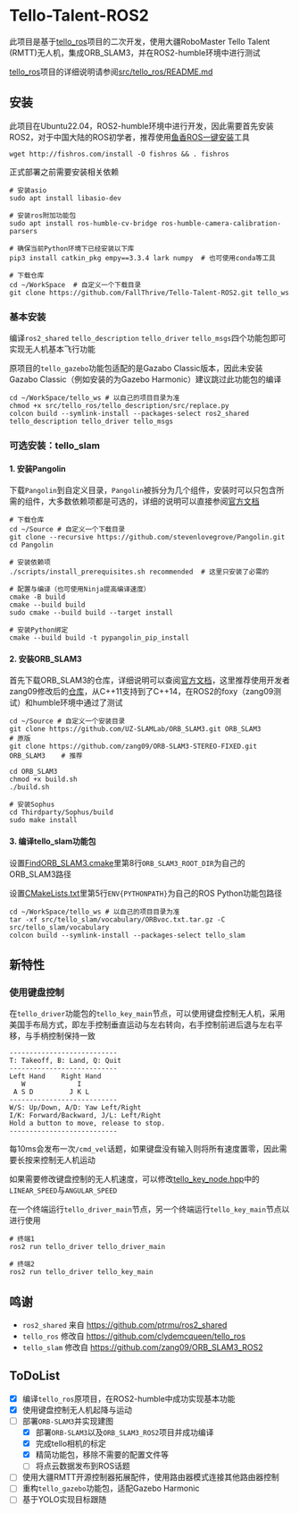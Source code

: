 # Tello-Talent-ROS2

此项目是基于[tello_ros](https://github.com/clydemcqueen/tello_ros)项目的二次开发，使用大疆RoboMaster Tello Talent (RMTT)无人机，集成ORB_SLAM3，并在ROS2-humble环境中进行测试

[tello_ros](https://github.com/clydemcqueen/tello_ros)项目的详细说明请参阅[src/tello_ros/README.md](src/tello_ros/README.md)

## 安装

此项目在Ubuntu22.04，ROS2-humble环境中进行开发，因此需要首先安装ROS2，对于中国大陆的ROS初学者，推荐使用[鱼香ROS一键安装](https://github.com/fishros/install)工具

```
wget http://fishros.com/install -O fishros && . fishros
```

正式部署之前需要安装相关依赖

```
# 安装asio
sudo apt install libasio-dev

# 安装ros附加功能包
sudo apt install ros-humble-cv-bridge ros-humble-camera-calibration-parsers

# 确保当前Python环境下已经安装以下库
pip3 install catkin_pkg empy==3.3.4 lark numpy	# 也可使用conda等工具

# 下载仓库
cd ~/WorkSpace	# 自定义一个下载目录
git clone https://github.com/FallThrive/Tello-Talent-ROS2.git tello_ws
```

### 基本安装

编译`ros2_shared` `tello_description` `tello_driver` `tello_msgs`四个功能包即可实现无人机基本飞行功能

原项目的`tello_gazebo`功能包适配的是Gazabo Classic版本，因此未安装Gazabo Classic（例如安装的为Gazebo Harmonic）建议跳过此功能包的编译

```
cd ~/WorkSpace/tello_ws	# 以自己的项目目录为准
chmod +x src/tello_ros/tello_description/src/replace.py
colcon build --symlink-install --packages-select ros2_shared tello_description tello_driver tello_msgs
```

### 可选安装：tello_slam

#### 1. 安装Pangolin

下载`Pangolin`到自定义目录，`Pangolin`被拆分为几个组件，安装时可以只包含所需的组件，大多数依赖项都是可选的，详细的说明可以直接参阅[官方文档](https://github.com/stevenlovegrove/Pangolin)

```
# 下载仓库
cd ~/Source	# 自定义一个下载目录
git clone --recursive https://github.com/stevenlovegrove/Pangolin.git
cd Pangolin

# 安装依赖项
./scripts/install_prerequisites.sh recommended	# 这里只安装了必需的

# 配置与编译（也可使用Ninja提高编译速度）
cmake -B build
cmake --build build
sudo cmake --build build --target install

# 安装Python绑定
cmake --build build -t pypangolin_pip_install
```

#### 2. 安装ORB_SLAM3

首先下载ORB_SLAM3的仓库，详细说明可以查阅[官方文档](https://github.com/UZ-SLAMLab/ORB_SLAM3)，这里推荐使用开发者zang09修改后的[仓库](https://github.com/zang09/ORB-SLAM3-STEREO-FIXED)，从C++11支持到了C++14，在ROS2的foxy（zang09测试）和humble环境中通过了测试

```
cd ~/Source	# 自定义一个安装目录
git clone https://github.com/UZ-SLAMLab/ORB_SLAM3.git ORB_SLAM3				# 原版
git clone https://github.com/zang09/ORB-SLAM3-STEREO-FIXED.git ORB_SLAM3	# 推荐

cd ORB_SLAM3
chmod +x build.sh
./build.sh

# 安装Sophus
cd Thirdparty/Sophus/build
sudo make install
```

#### 3. 编译tello_slam功能包

设置[FindORB_SLAM3.cmake](src/tello_slam/CMakeModules/FindORB_SLAM3.cmake)里第8行`ORB_SLAM3_ROOT_DIR`为自己的ORB_SLAM3路径

设置[CMakeLists.txt](src/tello_slam/CMakeLists.txt)里第5行`ENV{PYTHONPATH}`为自己的ROS Python功能包路径

```
cd ~/WorkSpace/tello_ws	# 以自己的项目目录为准
tar -xf src/tello_slam/vocabulary/ORBvoc.txt.tar.gz -C src/tello_slam/vocabulary
colcon build --symlink-install --packages-select tello_slam
```

## 新特性

### 使用键盘控制

在`tello_driver`功能包的`tello_key_main`节点，可以使用键盘控制无人机，采用美国手布局方式，即左手控制垂直运动与左右转向，右手控制前进后退与左右平移，与手柄控制保持一致

```
---------------------------
T: Takeoff, B: Land, Q: Quit
---------------------------
Left Hand    Right Hand
   W             I    
 A S D         J K L  
---------------------------
W/S: Up/Down, A/D: Yaw Left/Right
I/K: Forward/Backward, J/L: Left/Right
Hold a button to move, release to stop.
---------------------------
```

每10ms会发布一次`/cmd_vel`话题，如果键盘没有输入则将所有速度置零，因此需要长按来控制无人机运动

如果需要修改键盘控制的无人机速度，可以修改[tello_key_node.hpp](src/tello_ros/tello_driver/include/tello_key_node.hpp)中的`LINEAR_SPEED`与`ANGULAR_SPEED`

在一个终端运行`tello_driver_main`节点，另一个终端运行`tello_key_main`节点以进行使用

```
# 终端1
ros2 run tello_driver tello_driver_main

# 终端2
ros2 run tello_driver tello_key_main
```

## 鸣谢

- `ros2_shared` 来自 https://github.com/ptrmu/ros2_shared
- `tello_ros` 修改自 https://github.com/clydemcqueen/tello_ros
- `tello_slam` 修改自 https://github.com/zang09/ORB_SLAM3_ROS2

## ToDoList

- [x] 编译`tello_ros`原项目，在ROS2-humble中成功实现基本功能
- [x] 使用键盘控制无人机起降与运动
- [ ] 部署`ORB-SLAM3`并实现建图
  - [x] 部署`ORB-SLAM3`以及`ORB_SLAM3_ROS2`项目并成功编译
  - [x] 完成tello相机的标定
  - [x] 精简功能包，移除不需要的配置文件等
  - [ ] 将点云数据发布到ROS话题
- [ ] 使用大疆RMTT开源控制器拓展配件，使用路由器模式连接其他路由器控制
- [ ] 重构`tello_gazebo`功能包，适配Gazebo Harmonic
- [ ] 基于YOLO实现目标跟随